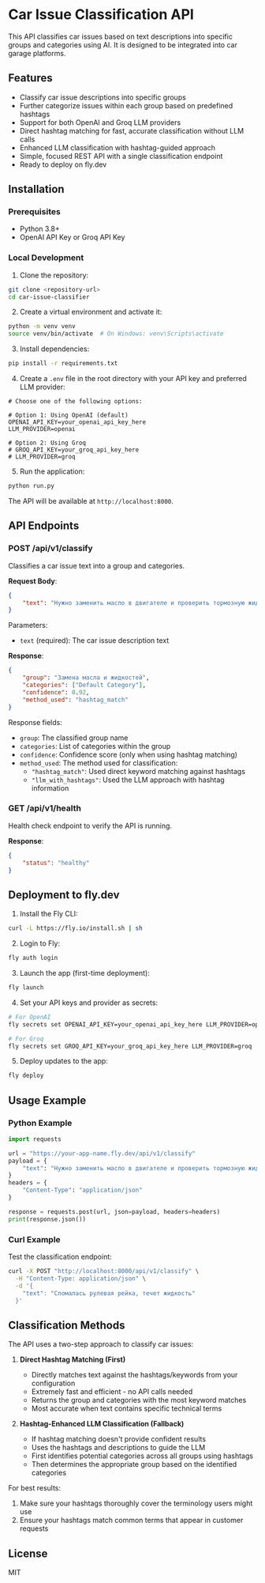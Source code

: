 # Car Issue Classification API

This API classifies car issues based on text descriptions into specific groups and categories using AI. It is designed to be integrated into car garage platforms.

## Features

- Classify car issue descriptions into specific groups
- Further categorize issues within each group based on predefined hashtags
- Support for both OpenAI and Groq LLM providers
- Direct hashtag matching for fast, accurate classification without LLM calls
- Enhanced LLM classification with hashtag-guided approach
- Simple, focused REST API with a single classification endpoint
- Ready to deploy on fly.dev

## Installation

### Prerequisites

- Python 3.8+
- OpenAI API Key or Groq API Key

### Local Development

1. Clone the repository:
```bash
git clone <repository-url>
cd car-issue-classifier
```

2. Create a virtual environment and activate it:
```bash
python -m venv venv
source venv/bin/activate  # On Windows: venv\Scripts\activate
```

3. Install dependencies:
```bash
pip install -r requirements.txt
```

4. Create a `.env` file in the root directory with your API key and preferred LLM provider:
```
# Choose one of the following options:

# Option 1: Using OpenAI (default)
OPENAI_API_KEY=your_openai_api_key_here
LLM_PROVIDER=openai

# Option 2: Using Groq
# GROQ_API_KEY=your_groq_api_key_here
# LLM_PROVIDER=groq
```

5. Run the application:
```bash
python run.py
```

The API will be available at `http://localhost:8000`.

## API Endpoints

### POST /api/v1/classify

Classifies a car issue text into a group and categories.

**Request Body**:
```json
{
    "text": "Нужно заменить масло в двигателе и проверить тормозную жидкость"
}
```

Parameters:
- `text` (required): The car issue description text

**Response**:
```json
{
    "group": "Замена масла и жидкостей",
    "categories": ["Default Category"],
    "confidence": 0.92,
    "method_used": "hashtag_match"
}
```

Response fields:
- `group`: The classified group name
- `categories`: List of categories within the group
- `confidence`: Confidence score (only when using hashtag matching)
- `method_used`: The method used for classification:
  - `"hashtag_match"`: Used direct keyword matching against hashtags
  - `"llm_with_hashtags"`: Used the LLM approach with hashtag information

### GET /api/v1/health

Health check endpoint to verify the API is running.

**Response**:
```json
{
    "status": "healthy"
}
```

## Deployment to fly.dev

1. Install the Fly CLI:
```bash
curl -L https://fly.io/install.sh | sh
```

2. Login to Fly:
```bash
fly auth login
```

3. Launch the app (first-time deployment):
```bash
fly launch
```

4. Set your API keys and provider as secrets:
```bash
# For OpenAI
fly secrets set OPENAI_API_KEY=your_openai_api_key_here LLM_PROVIDER=openai

# For Groq
fly secrets set GROQ_API_KEY=your_groq_api_key_here LLM_PROVIDER=groq
```

5. Deploy updates to the app:
```bash
fly deploy
```

## Usage Example

### Python Example

```python
import requests

url = "https://your-app-name.fly.dev/api/v1/classify"
payload = {
    "text": "Нужно заменить масло в двигателе и проверить тормозную жидкость"
}
headers = {
    "Content-Type": "application/json"
}

response = requests.post(url, json=payload, headers=headers)
print(response.json())
```

### Curl Example

Test the classification endpoint:
```bash
curl -X POST "http://localhost:8000/api/v1/classify" \
  -H "Content-Type: application/json" \
  -d '{
    "text": "Сломалась рулевая рейка, течет жидкость"
  }'
```

## Classification Methods

The API uses a two-step approach to classify car issues:

1. **Direct Hashtag Matching (First)**
   - Directly matches text against the hashtags/keywords from your configuration
   - Extremely fast and efficient - no API calls needed
   - Returns the group and categories with the most keyword matches
   - Most accurate when text contains specific technical terms

2. **Hashtag-Enhanced LLM Classification (Fallback)**
   - If hashtag matching doesn't provide confident results
   - Uses the hashtags and descriptions to guide the LLM
   - First identifies potential categories across all groups using hashtags
   - Then determines the appropriate group based on the identified categories

For best results:
1. Make sure your hashtags thoroughly cover the terminology users might use
2. Ensure your hashtags match common terms that appear in customer requests

## License

MIT 